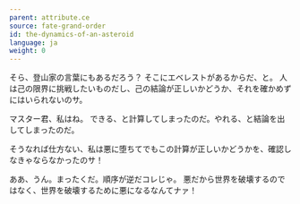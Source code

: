 ```yaml
---
parent: attribute.ce
source: fate-grand-order
id: the-dynamics-of-an-asteroid
language: ja
weight: 0
---
```


そら、登山家の言葉にもあるだろう？
そこにエベレストがあるからだ、と。
人は己の限界に挑戦したいものだし、己の結論が正しいかどうか、それを確かめずにはいられないのサ。

マスター君、私はね。
できる、と計算してしまったのだ。やれる、と結論を出してしまったのだ。

そうなれば仕方ない、私は悪に堕ちてでもこの計算が正しいかどうかを、確認しなきゃならなかったのサ！

ああ、うん。まったくだ。順序が逆だコレじゃ。
悪だから世界を破壊するのではなく、世界を破壊するために悪になるなんてナァ！
